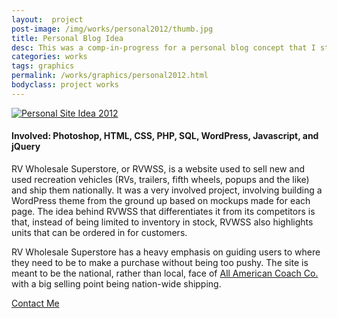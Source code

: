 ```yaml
---
layout:  project
post-image: /img/works/personal2012/thumb.jpg
title: Personal Blog Idea
desc: This was a comp-in-progress for a personal blog concept that I started in 2012.
categories: works
tags: graphics
permalink: /works/graphics/personal2012.html
bodyclass: project works
---
```

<a class="gallery" href="{{ site.url }}/img/works/personal2012/full.jpg" title="Personal Site Idea 2012"><img src="{{ site.url }}/img/works/personal2012/screenshot1.jpg" alt="Personal Site Idea 2012" class="img850"></a>
<h4>Involved: Photoshop, HTML, CSS, PHP, SQL, WordPress, Javascript, and jQuery</h4>
<p>RV Wholesale Superstore, or RVWSS, is a website used to sell new and used recreation vehicles (RVs, trailers, fifth wheels, popups and the like) and ship them nationally. It was a very involved project, involving building a WordPress theme from the ground up based on mockups made for each page. The idea behind RVWSS that differentiates it from its competitors is that, instead of being limited to inventory in stock, RVWSS also highlights units that can be ordered in for customers.</p>
<p>RV Wholesale Superstore has a heavy emphasis on guiding users to where they need to be to make a purchase without being too pushy. The site is meant to be the national, rather than local, face of <a href="http://aacoach.com/">All American Coach Co.</a> with a big selling point being nation-wide shipping.</p>
<a class="projectCTA" href="{{ site.url }}/contact/"><span class="icon-envelope-2"></span> Contact Me</a>